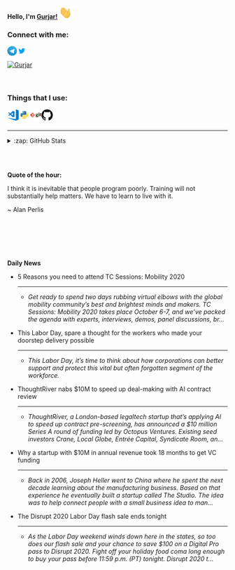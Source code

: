 #### Hello, I'm [Gurjar!](https://GurjarKing.github.io) <img src="https://raw.githubusercontent.com/ABSphreak/ABSphreak/master/gifs/Hi.gif" width="30px"></h2>


### Connect with me:

[<img align="left" alt="Gurjar | Telegram" width="22px" src="https://raw.githubusercontent.com/github/explore/80688e429a7d4ef2fca1e82350fe8e3517d3494d/topics/telegram/telegram.png" />][Telegram]
[<img align="left" alt="Gurjar | Twitter" width="22px" src="https://raw.githubusercontent.com/github/explore/80688e429a7d4ef2fca1e82350fe8e3517d3494d/topics/twitter/twitter.png" />][Twitter]
<br >
<br >
<a href="https://github.com/GurjarKing"><img src="https://komarev.com/ghpvc/?username=GurjarKing" alt="Gurjar" /></a> <br />
<br />
<br />
<!-- <br >

![](https://visitor-badge.glitch.me/badge?page_id=GurjarKing)

<br /> -->

### Things that I use:

[<img align="left" alt="Visual Studio Code" width="26px" src="https://raw.githubusercontent.com/github/explore/80688e429a7d4ef2fca1e82350fe8e3517d3494d/topics/visual-studio-code/visual-studio-code.png" />][VSCode]
[<img align="left" alt="Python" width="26px" src="https://raw.githubusercontent.com/github/explore/80688e429a7d4ef2fca1e82350fe8e3517d3494d/topics/python/python.png" />][Python]
[<img align="left" alt="Git" width="26px" src="https://raw.githubusercontent.com/github/explore/80688e429a7d4ef2fca1e82350fe8e3517d3494d/topics/git/git.png" />][Git]
[<img align="left" alt="GitHub" width="26px" src="https://raw.githubusercontent.com/github/explore/78df643247d429f6cc873026c0622819ad797942/topics/github/github.png" />][Github]

<br />
<br />

---
<details>
  <summary>:zap: GitHub Stats</summary>

<img align="left" alt="Gurjar's Github Stats" src="https://github-readme-stats.vercel.app/api?username=GurjarKing&show_icons=true&hide_border=true&count_private=true&include_all_commit=true&theme=algolia" />

</details>

<!-- ### 🔔 My latest tweet
<a href="https://twitter.com/Gurjar_King43" target="_blank">
	<img src="https://github.com/GurjarKing/GurjarKing/raw/master/tweet.png" width="70%" align="center" alt="Click to view on Twitter" title="My latest tweet, as an image"/>
</a> -->
<br>

<pre>

</pre>

**Quote of the hour:**

I think it is inevitable that people program poorly. Training will not substantially help matters. We have to learn to live with it.

~ Alan Perlis
<pre>

</pre>
<br>
<pre>


</pre>
<strong>Daily News</strong>
  
  - 5 Reasons you need to attend TC Sessions: Mobility 2020
     <hr/>
     
      - *Get ready to spend two days rubbing virtual elbows with the global mobility community’s best and brightest minds and makers. TC Sessions: Mobility 2020 takes place October 6-7, and we’ve packed the agenda with experts, interviews, demos, panel discussions, br…*
     
  - This Labor Day, spare a thought for the workers who made your doorstep delivery possible
      <hr/>
      
      - *This Labor Day, it’s time to think about how corporations can better support and protect this vital but often forgotten segment of the workforce.*
      
  - ThoughtRiver nabs $10M to speed up deal-making with AI contract review
      <hr/>
      
      - *ThoughtRiver, a London-based legaltech startup that’s applying AI to speed up contract pre-screening, has announced a $10 million Series A round of funding led by Octopus Ventures. Existing seed investors Crane, Local Globe, Entrée Capital, Syndicate Room, an…*
      
  - Why a startup with $10M in annual revenue took 18 months to get VC funding
      <hr/>
      
      - *Back in 2006, Joseph Heller went to China where he spent the next decade learning about the manufacturing business. Based on that experience he eventually built a startup called The Studio. The idea was to help connect people with a small business idea to man…*
       
  - The Disrupt 2020 Labor Day flash sale ends tonight
      <hr/>
       
       - *As the Labor Day weekend winds down here in the states, so too does our flash sale and your chance to save $100 on a Digital Pro pass to Disrupt 2020. Fight off your holiday food coma long enough to buy your pass before 11:59 p.m. (PT) tonight. Disrupt 2020 t…*
      

<br />

[VSCode]: https://code.visualstudio.com/
[Python]: https://www.python.org/
[Git]: https://git-scm.com/
[Github]: https://github.com/
[Telegram]: https://t.me/Gurjar_King/
[Twitter]: https://twitter.com/Gurjar_King43/
